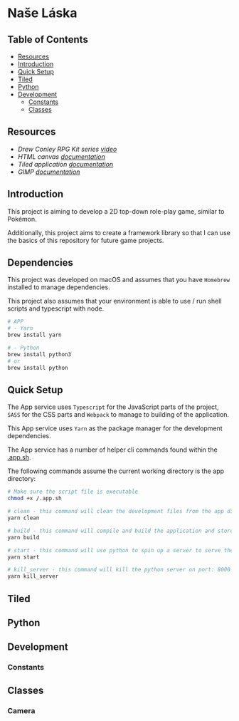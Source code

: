 # Naše Láska

## Table of Contents

- [Resources](#resources)
- [Introduction](#introduction)
- [Quick Setup](#quick-setup)
- [Tiled](#tiled)
- [Python](#python)
- [Development](#development)
  - [Constants](#constants)
  - [Classes](#classes)

## Resources

- _Drew Conley RPG Kit series [video](https://www.youtube.com/watch?v=HmxNrlPx8iY&t=3817s)_
- _HTML canvas [documentation](https://developer.mozilla.org/en-US/docs/Web/API/Canvas_API)_
- _Tiled application [documentation](https://www.mapeditor.org/docs)_
- _GIMP [documentation](https://www.gimp.org/docs/)_

## Introduction

This project is aiming to develop a 2D top-down role-play game, similar to Pokémon.

Additionally, this project aims to create a framework library so that I can use the basics of this repository for future game projects.

## Dependencies

This project was developed on macOS and assumes that you have `Homebrew` installed to manage dependencies.

This project also assumes that your environment is able to use / run shell scripts and typescript with node.

```bash
# APP
# - Yarn
brew install yarn

# - Python
brew install python3
# or
brew install python
```

## Quick Setup

The App service uses `Typescript` for the JavaScript parts of the project, `SASS` for the CSS parts and `Webpack` to manage to building of the application.

This App service uses `Yarn` as the package manager for the development dependencies.

The App service has a number of helper cli commands found within the [.app.sh](./app/.app.sh).

The following commands assume the current working directory is the app directory:

```bash
# Make sure the script file is executable
chmod +x /.app.sh

# clean - this command will clean the development files from the app directory
yarn clean

# build - this command will compile and build the application and store it in the ./app/dist directory
yarn build

# start - this command will use python to spin up a server to serve the application in a browser on port: 8000
yarn start

# kill_server - this command will kill the python server on port: 8000
yarn kill_server
```

## Tiled

## Python

## Development

### Constants

## Classes

### Camera
